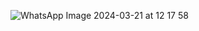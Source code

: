 
![WhatsApp Image 2024-03-21 at 12 17 58](https://github.com/sant1ana/pagina-faq/assets/93404790/56623580-c028-4626-aded-8ad7cbbb4944)
